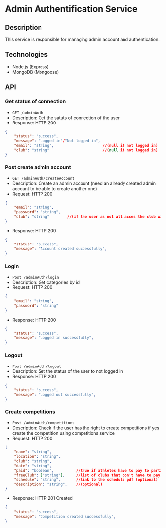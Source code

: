 # Admin Authentification Service

## Description

This service is responsible for managing admin account and authentication.

## Technologies

- Node.js (Express)
- MongoDB (Mongoose)

## API

### Get status of connection

- `GET /adminAuth`
- Description: Get the satuts of connection of the user
- Response: HTTP 200
```json
{
    "status": "success",
    "message": "Logged in"/"Not logged in",
    "email": "string",                      //(null if not logged in)
    "club": "string"                        //(null if not logged in)
}
```

### Post create admin account

- `GET /adminAuth/createAccount`
- Description: Create an admin account (need an already created admin account to be able to create another one)
- Request: HTTP 200
```json
{
    "email": "string",
    "password": "string",
    "club": "string"        //(if the user as not all acces the club will be the same as the one of the user creating the account)
}
```

- Response: HTTP 200
```json
{
    "status": "success",
    "message": "Account created successfully",
}
```

### Login

- `Post /adminAuth/login`
- Description: Get categories by id
- Request: HTTP 200
```json
{
    "email": "string",
    "password": "string"
}
```
- Response: HTTP 200
```json
{
    "status": "success",
    "message": "Logged in successfully",
}
```

### Logout
- `Post /adminAuth/logout`
- Description: Set the status of the user to not logged in
- Response: HTTP 200
```json
{
    "status": "success",
    "message": "Logged out successfully",
}
```

### Create competitions
- `Post /adminAuth/competitions`
- Description: Check if the user has the right to create competitions if yes create the competition using competitions service
- Request: HTTP 200
```json
{
    "name": "string",
    "location": "string",
    "club": "string",
    "date": "string",
    "paid": "boolean",          //true if athletes have to pay to participate
    "freeClub": ["string"],     //list of clubs that don't have to pay (optional)
    "schedule": "string",       //link to the schedule pdf (optional)
    "description": "string",    //(optional)
}
```
- Response: HTTP 201 Created
```json
{
    "status": "success",
    "message": "Competition created successfully",
}
```


